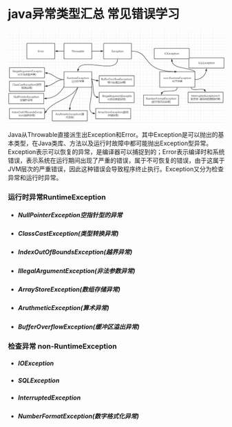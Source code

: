 # java异常类型汇总 常见错误学习

![image-20210404160633538](java异常类型.assets/image-20210404160633538.png)

Java从Throwable直接派生出Exception和Error。其中Exception是可以抛出的基本类型，在Java类库、方法以及运行时故障中都可能抛出Exception型异常。Exception表示可以恢复的异常，是编译器可以捕捉到的；Error表示编译时和系统错误，表示系统在运行期间出现了严重的错误，属于不可恢复的错误，由于这属于JVM层次的严重错误，因此这种错误会导致程序终止执行。Exception又分为检查异常和运行时异常。

### 运行时异常RuntimeException

- ##### NullPointerException空指针型的异常

- ##### ClassCastException(类型转换异常)

- ##### IndexOutOfBoundsException(越界异常)

- ##### IllegalArgumentException(非法参数异常)

- ##### ArrayStoreException(数组存储异常)

- ##### AruthmeticException(算术异常)

- ##### BufferOverflowException(缓冲区溢出异常)

### 检查异常 non-RuntimeException

- ##### IOException

- ##### SQLException

- ##### InterruptedException

- ##### NumberFormatException(数字格式化异常)